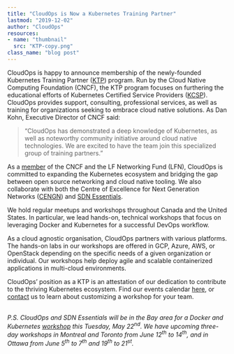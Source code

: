 ```yaml
---
title: "CloudOps is Now a Kubernetes Training Partner"
lastmod: "2019-12-02"
author: "CloudOps"
resources:
- name: "thumbnail"
  src: "KTP-copy.png"
class_name: "blog post"
---
```


<p>CloudOps is happy to announce membership of the newly-founded Kubernetes Training Partner (<a href="https://www.cncf.io/announcement/2018/05/02/cloud-native-computing-foundation-announces-new-partner-program-for-kubernetes-training-partners-ktp/" target="_blank">KTP</a>) program. Run by the Cloud Native Computing Foundation (CNCF), the KTP program focuses on furthering the educational efforts of Kubernetes Certified Service Providers (<a href="https://www.cncf.io/certification/kcsp/" target="_blank">KCSP</a>). CloudOps provides support, consulting, professional services, as well as training for organizations seeking to embrace cloud native solutions. As Dan Kohn, Executive Director of CNCF said:</p>

<blockquote><p>“CloudOps has demonstrated a deep knowledge of Kubernetes, as well as noteworthy community initiative around cloud native technologies. We are excited to have the team join this specialized group of training partners.”</p></blockquote>

<p>As a <a href="https://www.cloudops.com/2018/03/cloudops-is-a-member-of-the-linux-foundation-the-lfn-and-the-cncf/" target="_blank">member</a> of the CNCF and the LF Networking Fund (LFN), CloudOps is committed to expanding the Kubernetes ecosystem and bridging the gap between open source networking and cloud native tooling. We also collaborate with both the Centre of Excellence for Next Generation Networks (<a href="https://www.cengn.ca/" target="_blank">CENGN</a>) and <a href="http://www.sdnessentials.com/" target="_blank">SDN Essentials</a>.</p>

<p>We hold regular meetups and workshops throughout Canada and the United States. In particular, we lead hands-on, technical workshops that focus on leveraging Docker and Kubernetes for a successful DevOps workflow.</p>

<p>As a cloud agnostic organisation, CloudOps partners with various platforms. The hands-on labs in our workshops are offered in GCP, Azure, AWS, or OpenStack depending on the specific needs of a given organization or individual. Our workshops help deploy agile and scalable containerized applications in multi-cloud environments.</p>

<p>CloudOps’ position as a KTP is an attestation of our dedication to contribute to the thriving Kubernetes ecosystem. Find our events calendar <a href="https://www.cloudops.com/workshop-calendar/" target="_blank">here</a>, or <a href="mailto:info@cloudops.com" target="_blank">contact</a> us to learn about customizing a workshop for your team.<br> &nbsp;</p>

<p><i>P.S. CloudOps and SDN Essentials will be in the Bay area for a Docker and Kubernetes <a href="https://www.eventbrite.ca/e/docker-and-kubernetes-hands-on-workshops-1-2-or-3-days-montreal-tickets-43631652447" target="_blank">workshop</a> this Tuesday, May 22<sup>nd</sup>. We have upcoming three-day workshops in Montreal and Toronto from June 12<sup>th</sup> to 14<sup>th</sup>, and in Ottawa from June 5<sup>th</sup> to 7<sup>th</sup> and 19<sup>th</sup> to 21<sup>st</sup>.</i></p>